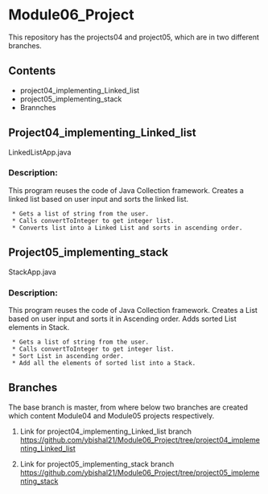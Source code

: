 
# Module06_Project

This repository has the projects04 and project05, which are in two different branches.


## **Contents**
- project04_implementing_Linked_list
- project05_implementing_stack
- Brannches


## **Project04_implementing_Linked_list**
LinkedListApp.java

### Description: 
This program reuses the code of Java Collection framework.
Creates a linked list based on user input and sorts the linked list.
 
     * Gets a list of string from the user.
     * Calls convertToInteger to get integer list.
     * Converts list into a Linked List and sorts in ascending order.


## **Project05_implementing_stack**
StackApp.java

### Description: 
This program reuses the code of Java Collection framework.
Creates a List based on user input and sorts it in Ascending order. Adds sorted List elements in Stack.

     * Gets a list of string from the user.
     * Calls convertToInteger to get integer list.
     * Sort List in ascending order.
     * Add all the elements of sorted list into a Stack.

## **Branches**
 The base branch is master, from where below two branches are created which content Module04 and Module05 projects respectively.
 1. Link for project04_implementing_Linked_list branch
    https://github.com/ybishal21/Module06_Project/tree/project04_implementing_Linked_list

 2. Link for project05_implementing_stack branch
    https://github.com/ybishal21/Module06_Project/tree/project05_implementing_stack





